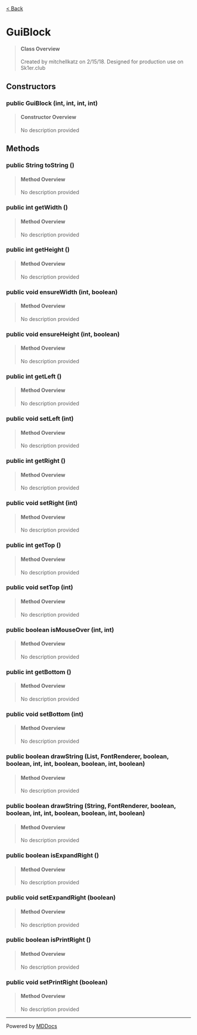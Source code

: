 [< Back](README.md)
# GuiBlock #
>#### Class Overview ####
>Created by mitchellkatz on 2/15/18. Designed for production use on Sk1er.club
## Constructors ##
### public GuiBlock (int, int, int, int) ###
>#### Constructor Overview ####
>No description provided
>
## Methods ##
### public String toString () ###
>#### Method Overview ####
>No description provided
>
### public int getWidth () ###
>#### Method Overview ####
>No description provided
>
### public int getHeight () ###
>#### Method Overview ####
>No description provided
>
### public void ensureWidth (int, boolean) ###
>#### Method Overview ####
>No description provided
>
### public void ensureHeight (int, boolean) ###
>#### Method Overview ####
>No description provided
>
### public int getLeft () ###
>#### Method Overview ####
>No description provided
>
### public void setLeft (int) ###
>#### Method Overview ####
>No description provided
>
### public int getRight () ###
>#### Method Overview ####
>No description provided
>
### public void setRight (int) ###
>#### Method Overview ####
>No description provided
>
### public int getTop () ###
>#### Method Overview ####
>No description provided
>
### public void setTop (int) ###
>#### Method Overview ####
>No description provided
>
### public boolean isMouseOver (int, int) ###
>#### Method Overview ####
>No description provided
>
### public int getBottom () ###
>#### Method Overview ####
>No description provided
>
### public void setBottom (int) ###
>#### Method Overview ####
>No description provided
>
### public boolean drawString (List, FontRenderer, boolean, boolean, int, int, boolean, boolean, int, boolean) ###
>#### Method Overview ####
>No description provided
>
### public boolean drawString (String, FontRenderer, boolean, boolean, int, int, boolean, boolean, int, boolean) ###
>#### Method Overview ####
>No description provided
>
### public boolean isExpandRight () ###
>#### Method Overview ####
>No description provided
>
### public void setExpandRight (boolean) ###
>#### Method Overview ####
>No description provided
>
### public boolean isPrintRight () ###
>#### Method Overview ####
>No description provided
>
### public void setPrintRight (boolean) ###
>#### Method Overview ####
>No description provided
>

---
Powered by [MDDocs](https://github.com/VRCube/MDDocs)
